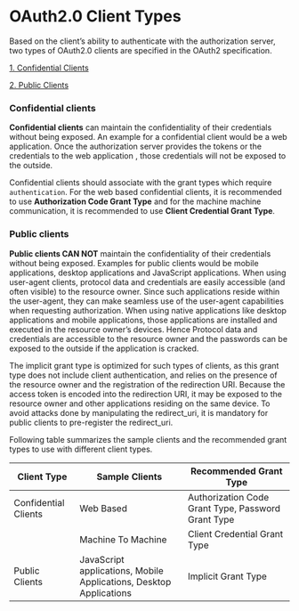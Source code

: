 # OAuth2.0 Client Types

Based on the client’s ability to authenticate with the authorization server,
two types of OAuth2.0 clients are specified in the OAuth2 specification.

[1. Confidential Clients]()

[2. Public Clients]()

### Confidential clients
**Confidential clients**  can maintain the confidentiality of their credentials without being exposed.
An example for a confidential client would be a web application. Once the authorization server provides the tokens
or the credentials to the web application , those credentials will not be exposed to the outside.

Confidential clients should associate with the grant types which require `authentication`. For the web based confidential clients,
it is recommended to use **Authorization Code Grant Type** and for the machine machine communication, it is recommended to use 
**Client Credential Grant Type**.

### Public clients
**Public clients CAN NOT** maintain the confidentiality of their credentials without being exposed. Examples for public clients would be
mobile applications, desktop applications and JavaScript applications. When using user-agent clients,
protocol data and credentials are easily accessible (and often visible) to the resource owner. Since such applications 
reside within the user-agent, they can make seamless use of the user-agent capabilities when requesting authorization.
When using native applications like desktop applications and mobile applications, those applications are installed and
executed in the resource owner’s devices. Hence Protocol data and credentials are accessible to the resource owner
and the passwords can be exposed to the outside if the application is cracked. 

The implicit grant type is optimized for such types of clients, as this grant type does not include client authentication,
and relies on the presence of the resource owner and the registration of the redirection URI. Because the access token 
is encoded into the redirection URI, it may be exposed to the resource owner and other applications residing on the 
same device. To avoid attacks done by manipulating the redirect_uri, it is mandatory for public clients to pre-register 
the redirect_uri.

Following table summarizes the sample clients and the recommended grant types to use with different client types.

| Client Type                 | Sample Clients         |Recommended Grant Type         | 
| --------------------- | ------------- | ------------- |
| Confidential Clients | Web Based| Authorization Code Grant Type, Password Grant Type |
|  | Machine To Machine| Client Credential Grant Type |
| Public Clients | JavaScript applications, Mobile Applications, Desktop Applications| Implicit Grant Type|

                           